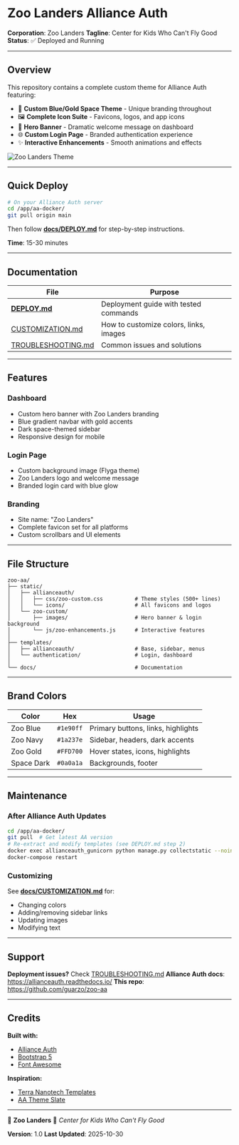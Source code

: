# Zoo Landers Alliance Auth

**Corporation**: Zoo Landers
**Tagline**: Center for Kids Who Can't Fly Good
**Status**: ✅ Deployed and Running

---

## Overview

This repository contains a complete custom theme for Alliance Auth featuring:

- 🎨 **Custom Blue/Gold Space Theme** - Unique branding throughout
- 🖼️ **Complete Icon Suite** - Favicons, logos, and app icons
- 🚀 **Hero Banner** - Dramatic welcome message on dashboard
- 🌐 **Custom Login Page** - Branded authentication experience
- ✨ **Interactive Enhancements** - Smooth animations and effects

![Zoo Landers Theme](docs/screenshot.png)

---

## Quick Deploy

```bash
# On your Alliance Auth server
cd /app/aa-docker/
git pull origin main
```

Then follow **[docs/DEPLOY.md](docs/DEPLOY.md)** for step-by-step instructions.

**Time**: 15-30 minutes

---

## Documentation

| File | Purpose |
|------|---------|
| **[DEPLOY.md](docs/DEPLOY.md)** | Deployment guide with tested commands |
| [CUSTOMIZATION.md](docs/CUSTOMIZATION.md) | How to customize colors, links, images |
| [TROUBLESHOOTING.md](docs/TROUBLESHOOTING.md) | Common issues and solutions |

---

## Features

### Dashboard
- Custom hero banner with Zoo Landers branding
- Blue gradient navbar with gold accents
- Dark space-themed sidebar
- Responsive design for mobile

### Login Page
- Custom background image (Flyga theme)
- Zoo Landers logo and welcome message
- Branded login card with blue glow

### Branding
- Site name: "Zoo Landers"
- Complete favicon set for all platforms
- Custom scrollbars and UI elements

---

## File Structure

```
zoo-aa/
├── static/
│   ├── allianceauth/
│   │   ├── css/zoo-custom.css          # Theme styles (500+ lines)
│   │   └── icons/                      # All favicons and logos
│   └── zoo-custom/
│       ├── images/                     # Hero banner & login background
│       └── js/zoo-enhancements.js      # Interactive features
│
├── templates/
│   ├── allianceauth/                   # Base, sidebar, menus
│   └── authentication/                 # Login, dashboard
│
└── docs/                               # Documentation
```

---

## Brand Colors

| Color | Hex | Usage |
|-------|-----|-------|
| Zoo Blue | `#1e90ff` | Primary buttons, links, highlights |
| Zoo Navy | `#1a237e` | Sidebar, headers, dark accents |
| Zoo Gold | `#FFD700` | Hover states, icons, highlights |
| Space Dark | `#0a0a1a` | Backgrounds, footer |

---

## Maintenance

### After Alliance Auth Updates

```bash
cd /app/aa-docker/
git pull  # Get latest AA version
# Re-extract and modify templates (see DEPLOY.md step 2)
docker exec allianceauth_gunicorn python manage.py collectstatic --noinput
docker-compose restart
```

### Customizing

See **[docs/CUSTOMIZATION.md](docs/CUSTOMIZATION.md)** for:
- Changing colors
- Adding/removing sidebar links
- Updating images
- Modifying text

---

## Support

**Deployment issues?** Check [TROUBLESHOOTING.md](docs/TROUBLESHOOTING.md)
**Alliance Auth docs**: https://allianceauth.readthedocs.io/
**This repo**: https://github.com/guarzo/zoo-aa

---

## Credits

**Built with:**
- [Alliance Auth](https://gitlab.com/allianceauth/allianceauth)
- [Bootstrap 5](https://getbootstrap.com/)
- [Font Awesome](https://fontawesome.com/)

**Inspiration:**
- [Terra Nanotech Templates](https://github.com/terra-nanotech/tn-nt-auth-templates)
- [AA Theme Slate](https://github.com/ppfeufer/aa-theme-slate)

---

🦒 **Zoo Landers** 🦁
*Center for Kids Who Can't Fly Good*

**Version**: 1.0
**Last Updated**: 2025-10-30
